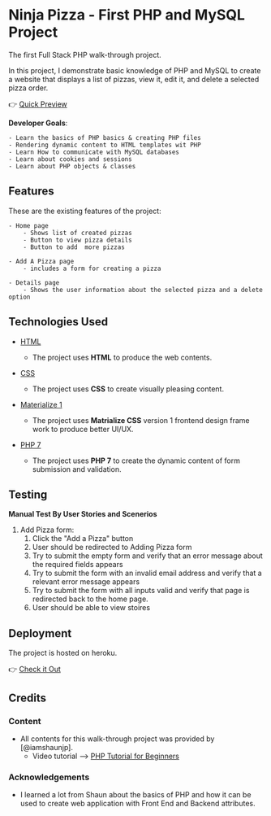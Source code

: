 # Ninja Pizza - First PHP and MySQL Project

The first Full Stack PHP walk-through project. 

In this project, I demonstrate basic knowledge of PHP and MySQL to create a website that displays a list of pizzas, view it, edit it, and delete a selected pizza order. 

👉 [Quick Preview](https://ninja-pizza-php-project.herokuapp.com/)

**Developer Goals**:
    
    - Learn the basics of PHP basics & creating PHP files
    - Rendering dynamic content to HTML templates wit PHP
    - Learn How to communicate with MySQL databases
    - Learn about cookies and sessions
    - Learn about PHP objects & classes
 
## Features

These are the existing features of the project:

    - Home page 
        - Shows list of created pizzas 
        - Button to view pizza details
        - Button to add  more pizzas
    
    - Add A Pizza page
        - includes a form for creating a pizza
    
    - Details page
        - Shows the user information about the selected pizza and a delete option
 

## Technologies Used


- [HTML](https://www.w3schools.com/html/default.asp)
    - The project uses **HTML** to produce the web contents.

- [CSS](https://www.w3schools.com/CSS/default.asp)
    - The project uses **CSS** to create visually pleasing content.

- [Materialize 1](https://materializecss.com/)
    - The project uses **Matrialize CSS** version 1 frontend design frame work to produce better UI/UX.

- [PHP 7](https://www.php.net/)
    - The project uses **PHP 7** to create the dynamic content of form submission and validation.


## Testing


**Manual Test By User Stories and Scenerios**

1. Add Pizza form:
    1. Click the "Add a Pizza" button 
    2. User should be redirected to Adding Pizza form
    2. Try to submit the empty form and verify that an error message about the required fields appears
    3. Try to submit the form with an invalid email address and verify that a relevant error message appears
    4. Try to submit the form with all inputs valid and verify that page is redirected back to the home page.
    5. User should be able to view stoires


## Deployment

The project is hosted on heroku.

👉 [Check it Out](https://ninja-pizza-php-project.herokuapp.com/)

## Credits

### Content
- All contents for this walk-through project was provided  by [@iamshaunjp]. 
    - Video tutorial --> [PHP Tutorial for Beginners](https://www.youtube.com/watch?v=pWG7ajC_OVo&list=PL4cUxeGkcC9gksOX3Kd9KPo-O68ncT05o&ab_channel=TheNetNinja)

### Acknowledgements

- I learned a lot from Shaun about the basics of PHP and how it can be used to create web application with Front End and Backend attributes.
